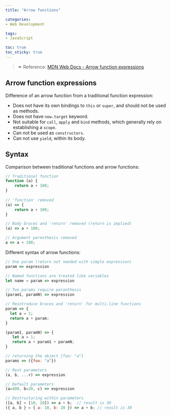 ```yaml
---
title: "Arrow functions"

categories: 
- Web Development

tags:
- JavaScript

toc: true
toc_sticky: true
---
```

> ✒ Reference: [MDN Web Docs - Arrow function expressions](https://developer.mozilla.org/en-US/docs/Web/JavaScript/Reference/Functions/Arrow_functions)

## Arrow function expressions

Difference of an arrow function from a traditional function expression:

- Does not have its own bindings to `this` or `super`, and should not be used as methods.
- Does not have `new.target` keyword.
- Not suitable for `call`, `apply` and `bind` methods, which generally rely on establishing a `scope`.
- Can not be used as `constructors`.
- Can not use `yield`, within its body.

## Syntax

Comparison between traditional functions and arrow functions:

```javascript
// Traditional function
function (a) {
    return a + 100;
}
 
// 'function' removed
(a) => {
    return a + 100;
}

// Body braces and 'return' removed (return is implied)
(a) => a + 100;

// Argument parenthesis removed
a => a + 100;
```

Different syntax of arrow functions:

```javascript
// One param (return not needed with simple expression)
param => expression

// Named functions are treated like variables
let name = param => expression

// Two params require paranthesis
(param1, paramN) => expression

// Reintroduce braces and 'return' for multi-line functions
param => {
  let a = 1;
  return a + param;
}

(param1, paramN) => {
   let a = 1;
   return a + param1 + paramN;
}

// returning the object {foo: "a"}
params => ({foo: "a"}) 

// Rest parameters
(a, b, ...r) => expression

// Default parameters
(a=400, b=20, c) => expression

// Destructuring within parameters
([a, b] = [10, 20]) => a + b;  // result is 30
({ a, b } = { a: 10, b: 20 }) => a + b; // result is 30
```


